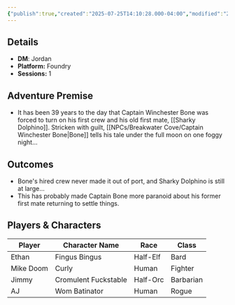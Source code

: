 ```yaml
---
{"publish":true,"created":"2025-07-25T14:10:28.000-04:00","modified":"2025-09-29T09:38:07.895-04:00","published":"2025-09-29T09:38:07.895-04:00","cssclasses":"","DM":"Jordan","Players":["Ethan","Mike Doom","Jimmy","AJ"],"Platform":"Foundry","Sessions":1,"Start Date":"2024-02-24"}
---
```


## Details
- **DM**: Jordan
- **Platform:** Foundry
- **Sessions:** 1

## Adventure Premise
- It has been 39 years to the day that Captain Winchester Bone was forced to turn on his first crew and his old first mate, [[Sharky Dolphino]]. Stricken with guilt, [[NPCs/Breakwater Cove/Captain Winchester Bone\|Bone]] tells his tale under the full moon on one foggy night...

## Outcomes
- Bone's hired crew never made it out of port, and Sharky Dolphino is still at large...
- This has probably made Captain Bone more paranoid about his former first mate returning to settle things.

## Players & Characters
| Player              | Character Name       | Race     | Class     |
| ------------------- | -------------------- | -------- | --------- |
| Ethan | Fingus Bingus        | Half-Elf | Bard      |
| Mike Doom | Curly                | Human    | Fighter   |
| Jimmy | Cromulent Fuckstable | Half-Orc | Barbarian |
| AJ | Wom Batinator        | Human    | Rogue     |
